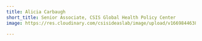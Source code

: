 ```yaml
---
title: Alicia Carbaugh
short_title: Senior Associate, CSIS Global Health Policy Center
image: https://res.cloudinary.com/csisideaslab/image/upload/v1669844638/health-commission/5Carbaugh_gm00kk.jpg

---
```


